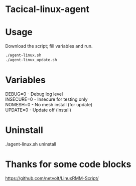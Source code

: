 # Tacical-linux-agent

# Usage
Download the script; fill variables and run. 

```bash
./agent-linux.sh
./agent-linux_update.sh
```
# Variables
DEBUG=0 - Debug log level<br />
INSECURE=0 - Insecure for testing only<br />
NOMESH=0 - No mesh install (for update)<br />
UPDATE=0 - Update off (install)<br />

# Uninstall
./agent-linux.sh uninstall

# Thanks for some code blocks
https://github.com/netvolt/LinuxRMM-Script/
